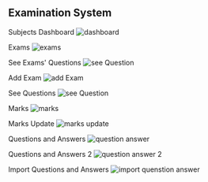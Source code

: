 ## Examination System
Subjects Dashboard
![dashboard](https://github.com/hsmyv/Laravel-ExaminationSystem/assets/111653544/12eb9117-3e58-4730-9fcd-91a32d7e7438)

Exams
![exams](https://github.com/hsmyv/Laravel-ExaminationSystem/assets/111653544/f6e118e5-c431-4271-b323-b76e9acb6bff)

See Exams' Questions
![see Question](https://github.com/hsmyv/Laravel-ExaminationSystem/assets/111653544/7af50810-7637-490b-8000-ea5f73cff1f0)

Add Exam
![add Exam](https://github.com/hsmyv/Laravel-ExaminationSystem/assets/111653544/67b1ed24-2782-4e70-9004-00c6845d7b9a)

See Questions
![see Question](https://github.com/hsmyv/Laravel-ExaminationSystem/assets/111653544/db973bfd-d4f5-4c5c-a517-a5eefc7ea603)

Marks 
![marks](https://github.com/hsmyv/Laravel-ExaminationSystem/assets/111653544/1327e46f-0c97-449c-8c57-1579e814fe1d)

Marks Update
![marks update](https://github.com/hsmyv/Laravel-ExaminationSystem/assets/111653544/aed7880a-aa2b-4c9b-b78c-d9da738a3e6d)

Questions and Answers
![question answer](https://github.com/hsmyv/Laravel-ExaminationSystem/assets/111653544/695b223b-0c68-4458-9bb4-e50472910a51)

Questions and Answers 2
![question answer 2](https://github.com/hsmyv/Laravel-ExaminationSystem/assets/111653544/21d9b6f1-7bc9-4513-a562-6a4afbcece87)

Import Questions and Answers
![import quenstion answer](https://github.com/hsmyv/Laravel-ExaminationSystem/assets/111653544/920ef5f4-8a5c-4384-a794-5d73d29f25c5)
